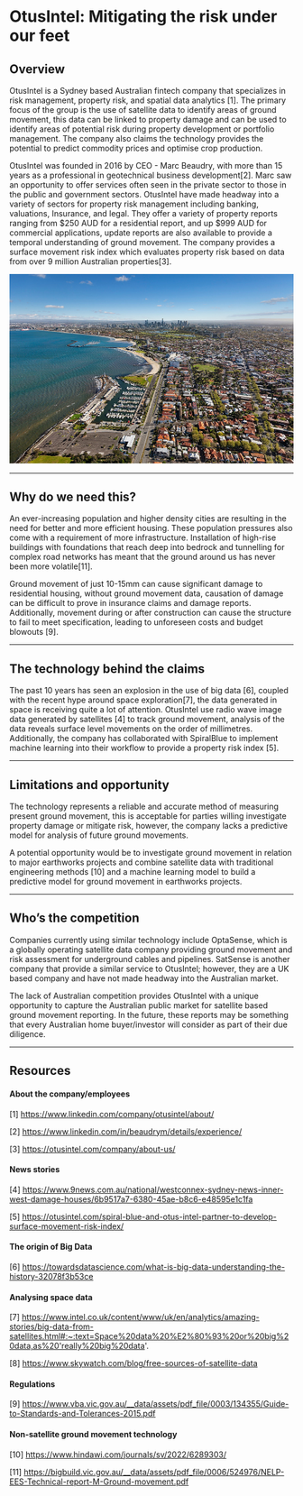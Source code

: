 # OtusIntel: Mitigating the risk under our feet
## Overview
OtusIntel is a Sydney based Australian fintech company that specializes in risk management, property risk, and spatial data analytics [1]. The primary focus of the group is the use of satellite data to identify areas of ground movement, this data can be linked to property damage and can be used to identify areas of potential risk during property development or portfolio management. The company also claims the technology provides the potential to predict commodity prices and optimise crop production.

OtusIntel was founded in 2016 by CEO - Marc Beaudry, with more than 15 years as a professional in geotechnical business development[2]. Marc saw an opportunity to offer services often seen in the private sector to those in the public and government sectors. OtusIntel have made headway into a variety of sectors for property risk management including banking, valuations, Insurance, and legal. They offer a variety of property reports ranging from $250 AUD for a residential report, and up $999 AUD for commercial applications, update reports are also available to provide a temporal understanding of ground movement. The company provides a surface movement risk index which evaluates property risk based on data from over 9 million Australian properties[3].

![Satellite heatmap](image.jpg)

---

## Why do we need this?
An ever-increasing population and higher density cities are resulting in the need for better and more efficient housing. These population pressures also come with a requirement of more infrastructure. Installation of high-rise buildings with foundations that reach deep into bedrock and tunnelling for complex road networks has meant that the ground around us has never been more volatile[11].

Ground movement of just 10-15mm can cause significant damage to residential housing, without ground movement data, causation of damage can be difficult to prove in insurance claims and damage reports.
Additionally, movement during or after construction can cause the structure to fail to meet specification, leading to unforeseen costs and budget blowouts [9].

---

## The technology behind the claims
The past 10 years has seen an explosion in the use of big data [6], coupled with the recent hype around space exploration[7], the data generated in space is receiving quite a lot of attention. OtusIntel use radio wave image data generated by satellites [4] to track ground movement, analysis of the data reveals surface level movements on the order of millimetres. Additionally, the company has collaborated with SpiralBlue to implement machine learning into their workflow to provide a property risk index [5].

---

## Limitations and opportunity
The technology represents a reliable and accurate method of measuring present ground movement, this is acceptable for parties willing investigate property damage or mitigate risk, however, the company lacks a predictive model for analysis of future ground movements.

A potential opportunity would be to investigate ground movement in relation to major earthworks projects and combine satellite data with traditional engineering methods [10] and a machine learning model to build a predictive model for ground movement in earthworks projects.

---

## Who’s the competition
Companies currently using similar technology include OptaSense, which is a globally operating satellite data company providing ground movement and risk assessment for underground cables and pipelines. SatSense is another company that provide a similar service to OtusIntel; however, they are a UK based company and have not made headway into the Australian market.

The lack of Australian competition provides OtusIntel with a unique opportunity to capture the Australian public market for satellite based ground movement reporting. In the future, these reports may be something that every Australian home buyer/investor will consider as part of their due diligence.

---

## Resources
#### About the company/employees
[1] https://www.linkedin.com/company/otusintel/about/

[2] https://www.linkedin.com/in/beaudrym/details/experience/

[3] https://otusintel.com/company/about-us/

#### News stories
[4] https://www.9news.com.au/national/westconnex-sydney-news-inner-west-damage-houses/6b9517a7-6380-45ae-b8c6-e48595e1c1fa

[5] https://otusintel.com/spiral-blue-and-otus-intel-partner-to-develop-surface-movement-risk-index/

#### The origin of Big Data
[6] https://towardsdatascience.com/what-is-big-data-understanding-the-history-32078f3b53ce

#### Analysing space data
[7] https://www.intel.co.uk/content/www/uk/en/analytics/amazing-stories/big-data-from-satellites.html#:~:text=Space%20data%20%E2%80%93%20or%20big%20data,as%20'really%20big%20data'.

[8] https://www.skywatch.com/blog/free-sources-of-satellite-data

#### Regulations
[9] https://www.vba.vic.gov.au/__data/assets/pdf_file/0003/134355/Guide-to-Standards-and-Tolerances-2015.pdf

#### Non-satellite ground movement technology
[10] https://www.hindawi.com/journals/sv/2022/6289303/

[11] https://bigbuild.vic.gov.au/__data/assets/pdf_file/0006/524976/NELP-EES-Technical-report-M-Ground-movement.pdf

